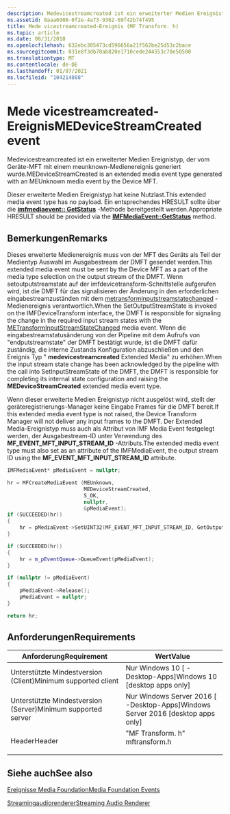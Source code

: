 ```yaml
---
description: Medevicestreamcreated ist ein erweiterter Medien Ereignistyp, der vom Geräte-MFT mit einem meunknown-Medienereignis generiert wurde.
ms.assetid: 8aaa6908-0f2e-4a73-9362-69f42b74f495
title: Mede vicestreamcreated-Ereignis (MF Transform. h)
ms.topic: article
ms.date: 08/31/2018
ms.openlocfilehash: 632ebc305473cd596656a21f562be25d53c2bace
ms.sourcegitcommit: 831e8f3db78ab820e1710cede244553c70e50500
ms.translationtype: MT
ms.contentlocale: de-DE
ms.lasthandoff: 01/07/2021
ms.locfileid: "104214888"
---
```

# <a name="medevicestreamcreated-event"></a><span data-ttu-id="3018b-103">Mede vicestreamcreated-Ereignis</span><span class="sxs-lookup"><span data-stu-id="3018b-103">MEDeviceStreamCreated event</span></span>

<span data-ttu-id="3018b-104">Medevicestreamcreated ist ein erweiterter Medien Ereignistyp, der vom Geräte-MFT mit einem meunknown-Medienereignis generiert wurde.</span><span class="sxs-lookup"><span data-stu-id="3018b-104">MEDeviceStreamCreated is an extended media event type generated with an MEUnknown media event by the Device MFT.</span></span>

<span data-ttu-id="3018b-105">Dieser erweiterte Medien Ereignistyp hat keine Nutzlast.</span><span class="sxs-lookup"><span data-stu-id="3018b-105">This extended media event type has no payload.</span></span>  <span data-ttu-id="3018b-106">Ein entsprechendes HRESULT sollte über die [**imfmediaevent:: GetStatus**](/windows/desktop/api/mfobjects/nf-mfobjects-imfmediaevent-getstatus) -Methode bereitgestellt werden.</span><span class="sxs-lookup"><span data-stu-id="3018b-106">Appropriate HRESULT should be provided via the [**IMFMediaEvent::GetStatus**](/windows/desktop/api/mfobjects/nf-mfobjects-imfmediaevent-getstatus) method.</span></span>




## <a name="remarks"></a><span data-ttu-id="3018b-107">Bemerkungen</span><span class="sxs-lookup"><span data-stu-id="3018b-107">Remarks</span></span>

<span data-ttu-id="3018b-108">Dieses erweiterte Medienereignis muss von der MFT des Geräts als Teil der Medientyp Auswahl im Ausgabestream der DMFT gesendet werden.</span><span class="sxs-lookup"><span data-stu-id="3018b-108">This extended media event must be sent by the Device MFT as a part of the media type selection on the output stream of the DMFT.</span></span>  <span data-ttu-id="3018b-109">Wenn setoutputstreamstate auf der imfdevicetransform-Schnittstelle aufgerufen wird, ist die DMFT für das signalisieren der Änderung in den erforderlichen eingabestreamzuständen mit dem [metransforminputstreamstatechanged](/windows-hardware/drivers/stream/metransforminputstreamstatechanged) -Medienereignis verantwortlich.</span><span class="sxs-lookup"><span data-stu-id="3018b-109">When the SetOutputStreamState is invoked on the IMFDeviceTransform interface, the DMFT is responsible for signaling the change in the required input stream states with the [METransformInputStreamStateChanged](/windows-hardware/drivers/stream/metransforminputstreamstatechanged) media event.</span></span> <span data-ttu-id="3018b-110">Wenn die eingabestreamstatusänderung von der Pipeline mit dem Aufrufs von "endputstreamstate" der DMFT bestätigt wurde, ist die DMFT dafür zuständig, die interne Zustands Konfiguration abzuschließen und den Ereignis Typ " **medevicestreamcreated** Extended Media" zu erhöhen.</span><span class="sxs-lookup"><span data-stu-id="3018b-110">When the input stream state change has been acknowledged by the pipeline with the call into SetInputStreamState of the DMFT, the DMFT is responsible for completing its internal state configuration and raising the **MEDeviceStreamCreated** extended media event type.</span></span>

<span data-ttu-id="3018b-111">Wenn dieser erweiterte Medien Ereignistyp nicht ausgelöst wird, stellt der geräteregistrierungs-Manager keine Eingabe Frames für die DMFT bereit.</span><span class="sxs-lookup"><span data-stu-id="3018b-111">If this extended media event type is not raised, the Device Transform Manager will not deliver any input frames to the DMFT.</span></span>
<span data-ttu-id="3018b-112">Der Extended Media-Ereignistyp muss auch als Attribut von IMF Media Event festgelegt werden, der Ausgabestream-ID unter Verwendung des **MF_EVENT_MFT_INPUT_STREAM_ID** -Attributs.</span><span class="sxs-lookup"><span data-stu-id="3018b-112">The extended media event type must also set as an attribute of the IMFMediaEvent, the output stream ID using the **MF_EVENT_MFT_INPUT_STREAM_ID** attribute.</span></span>

```cpp
IMFMediaEvent* pMediaEvent = nullptr;

hr = MFCreateMediaEvent (MEUnknown,
                         MEDeviceStreamCreated,
                         S_OK,
                         nullptr,
                         &pMediaEvent);
if (SUCCEEDED(hr))
{
    hr = pMediaEvent->SetUINT32(MF_EVENT_MFT_INPUT_STREAM_ID, GetOutputStreamId());
}

if (SUCCEEDED(hr))
{
    hr = m_pEventQueue->QueueEvent(pMediaEvent);
}

if (nullptr != pMediaEvent)
{
    pMediaEvent->Release();
    pMediaEvent = nullptr;
}

return hr;
```

## <a name="requirements"></a><span data-ttu-id="3018b-113">Anforderungen</span><span class="sxs-lookup"><span data-stu-id="3018b-113">Requirements</span></span>



| <span data-ttu-id="3018b-114">Anforderung</span><span class="sxs-lookup"><span data-stu-id="3018b-114">Requirement</span></span> | <span data-ttu-id="3018b-115">Wert</span><span class="sxs-lookup"><span data-stu-id="3018b-115">Value</span></span> |
|-------------------------------------|----------------------------------------------------------------------------------------------------------|
| <span data-ttu-id="3018b-116">Unterstützte Mindestversion (Client)</span><span class="sxs-lookup"><span data-stu-id="3018b-116">Minimum supported client</span></span><br/> | <span data-ttu-id="3018b-117">Nur Windows 10 \[ -Desktop-Apps\]</span><span class="sxs-lookup"><span data-stu-id="3018b-117">Windows 10 \[desktop apps only\]</span></span><br/>                                                           |
| <span data-ttu-id="3018b-118">Unterstützte Mindestversion (Server)</span><span class="sxs-lookup"><span data-stu-id="3018b-118">Minimum supported server</span></span><br/> | <span data-ttu-id="3018b-119">Nur Windows Server 2016 \[ -Desktop-Apps\]</span><span class="sxs-lookup"><span data-stu-id="3018b-119">Windows Server 2016 \[desktop apps only\]</span></span><br/>                                                     |
| <span data-ttu-id="3018b-120">Header</span><span class="sxs-lookup"><span data-stu-id="3018b-120">Header</span></span><br/>                   | <dl> <span data-ttu-id="3018b-121"><dt>"MF Transform. h"</dt></span><span class="sxs-lookup"><span data-stu-id="3018b-121"><dt>mftransform.h</dt></span></span> </dl> |



## <a name="see-also"></a><span data-ttu-id="3018b-122">Siehe auch</span><span class="sxs-lookup"><span data-stu-id="3018b-122">See also</span></span>

<dl> <dt>

[<span data-ttu-id="3018b-123">Ereignisse Media Foundation</span><span class="sxs-lookup"><span data-stu-id="3018b-123">Media Foundation Events</span></span>](media-foundation-events.md)
</dt> <dt>

[<span data-ttu-id="3018b-124">Streamingaudiorenderer</span><span class="sxs-lookup"><span data-stu-id="3018b-124">Streaming Audio Renderer</span></span>](streaming-audio-renderer.md)
</dt> </dl>

 

 

